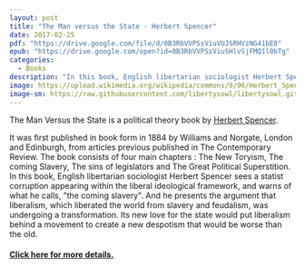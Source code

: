 ```yaml
---
layout: post
title: "The Man versus the State - Herbert Spencer"
date: 2017-02-25
pdf: "https://drive.google.com/file/d/0B3RbVVPSsViuVUJSRHVzNG41bE0"
epub: "https://drive.google.com/open?id=0B3RbVVPSsViuSHlvSjFMQ1l0bTg"
categories:
  - Books
description: "In this book, English libertarian sociologist Herbert Spencer sees a statist corruption appearing within the liberal ideological framework, and warns of what he calls, the coming slavery"
image: https://upload.wikimedia.org/wikipedia/commons/9/96/Herbert_Spencer.jpg
image-sm: https://raw.githubusercontent.com/libertysowl/libertysowl.github.io/master/images/Spencer_Man_Versus_State_frontpage.jpg
---
```



<p>The Man Versus the State is a political theory book by <a href="http://www.iep.utm.edu/spencer/"> Herbert Spencer</a>.</p>
<p>It was first published in book form in 1884 by Williams and Norgate, London and Edinburgh, from articles previous published in The Contemporary Review. The book consists of four main chapters : The New Toryism, The coming Slavery, The sins of legislators and The Great Political Superstition. In this book, English libertarian sociologist Herbert Spencer sees a statist corruption appearing within the liberal ideological framework, and warns of what he calls, "the coming slavery". And he presents the argument that liberalism, which liberated the world from slavery and feudalism, was undergoing a transformation. Its new love for the state would put liberalism behind a movement to create a new despotism that would be worse than the old.</p>
<h4><a href="https://en.wikipedia.org/wiki/The_Man_Versus_the_State"> Click here for more details.</a></h4>